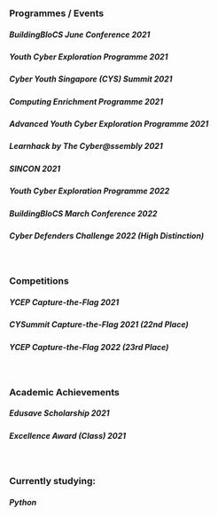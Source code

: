 
### Programmes / Events
##### BuildingBloCS June Conference 2021  
##### Youth Cyber Exploration Programme 2021
##### Cyber Youth Singapore (CYS) Summit 2021
##### Computing Enrichment Programme 2021
##### Advanced Youth Cyber Exploration Programme 2021
##### Learnhack by The Cyber@ssembly 2021
##### SINCON 2021
##### Youth Cyber Exploration Programme 2022
##### BuildingBloCS March Conference 2022
##### Cyber Defenders Challenge 2022 (High Distinction)
<br>

### Competitions
##### YCEP Capture-the-Flag 2021 
##### CYSummit Capture-the-Flag 2021 (22nd Place) 
##### YCEP Capture-the-Flag 2022 (23rd Place)
<br>

### Academic Achievements
##### Edusave Scholarship 2021
##### Excellence Award (Class) 2021
<br>

### Currently studying:
##### Python 


